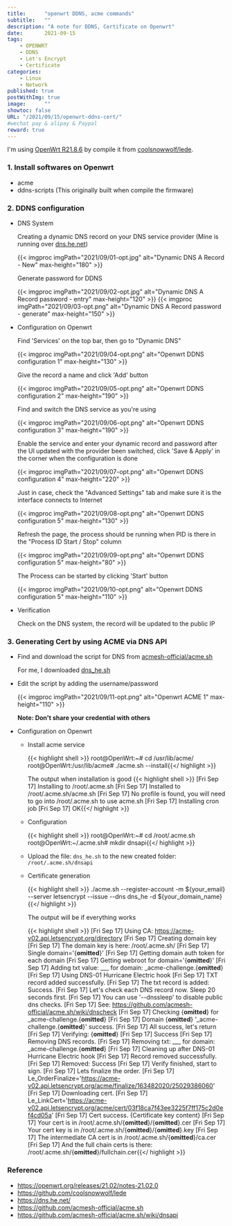 ```yaml
---
title:      "openwrt DDNS, acme commands"
subtitle:   ""
description: "A note for DDNS, Certificate on Openwrt"
date:       2021-09-15
tags:
    - OPENWRT
    - DDNS
    - Let's Encrypt
    - Certificate
categories:
    - Linux
    - Network
published: true
postWithImg: true
image:      ""
showtoc: false
URL: "/2021/09/15/openwrt-ddns-cert/"
#wechat pay & alipay & Paypal
reward: true
---
```


I'm using [OpenWrt R21.8.6](https://openwrt.org/releases/21.02/notes-21.02.0) by compile it from [coolsnowwolf/lede](https://github.com/coolsnowwolf/lede).

### 1. Install softwares on Openwrt

- acme
- ddns-scripts (This originally built when compile the firmware)

### 2. DDNS configuration

- DNS System

    Creating a dynamic DNS record on your DNS service provider (Mine is running over [dns.he.net](https://dns.he.net/))

    {{< imgproc imgPath="2021/09/01-opt.jpg" alt="Dynamic DNS A Record - New" max-height="180" >}}

    Generate password for DDNS

    {{< imgproc imgPath="2021/09/02-opt.jpg" alt="Dynamic DNS A Record password - entry" max-height="120" >}}
    {{< imgproc imgPath="2021/09/03-opt.png" alt="Dynamic DNS A Record password - generate" max-height="150" >}}

- Configuration on Openwrt

    Find 'Services' on the top bar, then go to "Dynamic DNS"

    {{< imgproc imgPath="2021/09/04-opt.png" alt="Openwrt DDNS configuration 1" max-height="130" >}}

    Give the record a name and click 'Add' button

    {{< imgproc imgPath="2021/09/05-opt.png" alt="Openwrt DDNS configuration 2" max-height="190" >}}

    Find and switch the DNS service as you're using

    {{< imgproc imgPath="2021/09/06-opt.png" alt="Openwrt DDNS configuration 3" max-height="190" >}}

    Enable the service and enter your dynamic record and password after the UI updated with the provider been switched, click 'Save & Apply' in the corner when the configuration is done

    {{< imgproc imgPath="2021/09/07-opt.png" alt="Openwrt DDNS configuration 4" max-height="220" >}}

    Just in case, check the "Advanced Settings" tab and make sure it is the interface connects to Internet
    
    {{< imgproc imgPath="2021/09/08-opt.png" alt="Openwrt DDNS configuration 5" max-height="130" >}}

    Refresh the page, the process should be running when PID is there in the "Process ID Start / Stop" column

    {{< imgproc imgPath="2021/09/09-opt.png" alt="Openwrt DDNS configuration 5" max-height="80" >}}

    The Process can be started by clicking 'Start' button

    {{< imgproc imgPath="2021/09/10-opt.png" alt="Openwrt DDNS configuration 5" max-height="110" >}}

- Verification

    Check on the DNS system, the record will be updated to the public IP

### 3. Generating Cert by using ACME via DNS API

- Find and download the script for DNS from [acmesh-official/acme.sh](https://github.com/acmesh-official/acme.sh/tree/master/dnsapi)

    For me, I downloaded [dns_he.sh](https://github.com/acmesh-official/acme.sh/blob/master/dnsapi/dns_he.sh)

- Edit the script by adding the username/password

    {{< imgproc imgPath="2021/09/11-opt.png" alt="Openwrt ACME 1" max-height="110" >}}

    **Note: Don't share your credential with others**

- Configuration on Openwrt

    - Install acme service

        {{< highlight shell >}}
root@OpenWrt:~# cd /usr/lib/acme/
root@OpenWrt:/usr/lib/acme# ./acme.sh --install{{</ highlight >}}

        The output when installation is good
        {{< highlight shell >}}
[Fri Sep 17] Installing to /root/.acme.sh
[Fri Sep 17] Installed to /root/.acme.sh/acme.sh
[Fri Sep 17] No profile is found, you will need to go into /root/.acme.sh to use acme.sh
[Fri Sep 17] Installing cron job
[Fri Sep 17] OK{{</ highlight >}}

    - Configuration 

        {{< highlight shell >}}
root@OpenWrt:~# cd /root/.acme.sh
root@OpenWrt:~/.acme.sh# mkdir dnsapi{{</ highlight >}}

    - Upload the file: `dns_he.sh` to the new created folder: `/root/.acme.sh/dnsapi`
    - Certificate generation

        {{< highlight shell >}}
./acme.sh --register-account -m ${your_email} --server letsencrypt --issue --dns dns_he -d ${your_domain_name}{{</ highlight >}}

        The output will be if everything works

        {{< highlight shell >}}
[Fri Sep 17] Using CA: https://acme-v02.api.letsencrypt.org/directory
[Fri Sep 17] Creating domain key
[Fri Sep 17] The domain key is here: /root/.acme.sh/
[Fri Sep 17] Single domain='{__omitted__}'
[Fri Sep 17] Getting domain auth token for each domain
[Fri Sep 17] Getting webroot for domain='{__omitted__}'
[Fri Sep 17] Adding txt value: ___ for domain:  _acme-challenge.{__omitted__}
[Fri Sep 17] Using DNS-01 Hurricane Electric hook
[Fri Sep 17] TXT record added successfully.
[Fri Sep 17] The txt record is added: Success.
[Fri Sep 17] Let's check each DNS record now. Sleep 20 seconds first.
[Fri Sep 17] You can use '--dnssleep' to disable public dns checks.
[Fri Sep 17] See: https://github.com/acmesh-official/acme.sh/wiki/dnscheck
[Fri Sep 17] Checking {__omitted__} for _acme-challenge.{__omitted__}
[Fri Sep 17] Domain {__omitted__} '_acme-challenge.{__omitted__}' success.
[Fri Sep 17] All success, let's return
[Fri Sep 17] Verifying: {__omitted__}
[Fri Sep 17] Success
[Fri Sep 17] Removing DNS records.
[Fri Sep 17] Removing txt: ___ for domain: _acme-challenge.{__omitted__}
[Fri Sep 17] Cleaning up after DNS-01 Hurricane Electric hook
[Fri Sep 17] Record removed successfully.
[Fri Sep 17] Removed: Success
[Fri Sep 17] Verify finished, start to sign.
[Fri Sep 17] Lets finalize the order.
[Fri Sep 17] Le_OrderFinalize='https://acme-v02.api.letsencrypt.org/acme/finalize/163482020/25029386060'
[Fri Sep 17] Downloading cert.
[Fri Sep 17] Le_LinkCert='https://acme-v02.api.letsencrypt.org/acme/cert/03f18ca7f43ee3225f7ff175c2d0ef4cd05a'
[Fri Sep 17] Cert success.
{Certificate key content}
[Fri Sep 17] Your cert is in  /root/.acme.sh/{__omitted__}/{__omitted__}.cer
[Fri Sep 17] Your cert key is in  /root/.acme.sh/{__omitted__}/{__omitted__}.key
[Fri Sep 17] The intermediate CA cert is in  /root/.acme.sh/{__omitted__}/ca.cer
[Fri Sep 17] And the full chain certs is there:  /root/.acme.sh/{__omitted__}/fullchain.cer{{</ highlight >}}

### Reference

- https://openwrt.org/releases/21.02/notes-21.02.0
- https://github.com/coolsnowwolf/lede
- https://dns.he.net/
- https://github.com/acmesh-official/acme.sh
- https://github.com/acmesh-official/acme.sh/wiki/dnsapi
